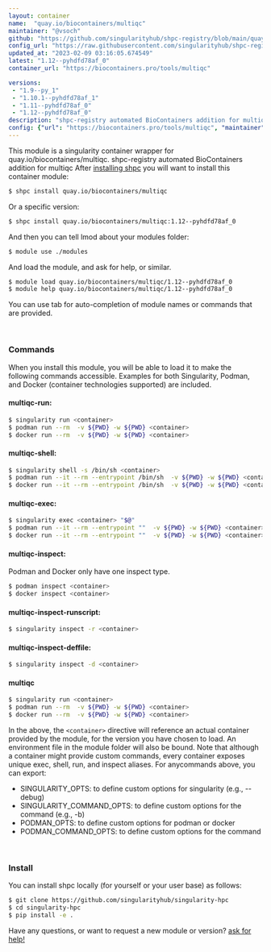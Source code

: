 ```yaml
---
layout: container
name:  "quay.io/biocontainers/multiqc"
maintainer: "@vsoch"
github: "https://github.com/singularityhub/shpc-registry/blob/main/quay.io/biocontainers/multiqc/container.yaml"
config_url: "https://raw.githubusercontent.com/singularityhub/shpc-registry/main/quay.io/biocontainers/multiqc/container.yaml"
updated_at: "2023-02-09 03:16:05.674549"
latest: "1.12--pyhdfd78af_0"
container_url: "https://biocontainers.pro/tools/multiqc"

versions:
 - "1.9--py_1"
 - "1.10.1--pyhdfd78af_1"
 - "1.11--pyhdfd78af_0"
 - "1.12--pyhdfd78af_0"
description: "shpc-registry automated BioContainers addition for multiqc"
config: {"url": "https://biocontainers.pro/tools/multiqc", "maintainer": "@vsoch", "description": "shpc-registry automated BioContainers addition for multiqc", "latest": {"1.12--pyhdfd78af_0": "sha256:82dae6463e1b19fafb6022401186300b66decf5ce319a725271700fe4e32e12a"}, "tags": {"1.9--py_1": "sha256:67cc651cb350b1ee2fc0929bd6bcd5189ec8c17f09566a3cd54cde7479e48a09", "1.10.1--pyhdfd78af_1": "sha256:c64ea8fcaf49dfc4b0594bc7349e6d1a662eb4484f5aac3252f4eea86cad164c", "1.11--pyhdfd78af_0": "sha256:88df23fac5b9eecda9943d922f81b68e30188eb4dd7cbfe9554e952ff5a3b0ee", "1.12--pyhdfd78af_0": "sha256:82dae6463e1b19fafb6022401186300b66decf5ce319a725271700fe4e32e12a"}, "docker": "quay.io/biocontainers/multiqc"}
---
```


This module is a singularity container wrapper for quay.io/biocontainers/multiqc.
shpc-registry automated BioContainers addition for multiqc
After [installing shpc](#install) you will want to install this container module:


```bash
$ shpc install quay.io/biocontainers/multiqc
```

Or a specific version:

```bash
$ shpc install quay.io/biocontainers/multiqc:1.12--pyhdfd78af_0
```

And then you can tell lmod about your modules folder:

```bash
$ module use ./modules
```

And load the module, and ask for help, or similar.

```bash
$ module load quay.io/biocontainers/multiqc/1.12--pyhdfd78af_0
$ module help quay.io/biocontainers/multiqc/1.12--pyhdfd78af_0
```

You can use tab for auto-completion of module names or commands that are provided.

<br>

### Commands

When you install this module, you will be able to load it to make the following commands accessible.
Examples for both Singularity, Podman, and Docker (container technologies supported) are included.

#### multiqc-run:

```bash
$ singularity run <container>
$ podman run --rm  -v ${PWD} -w ${PWD} <container>
$ docker run --rm  -v ${PWD} -w ${PWD} <container>
```

#### multiqc-shell:

```bash
$ singularity shell -s /bin/sh <container>
$ podman run --it --rm --entrypoint /bin/sh  -v ${PWD} -w ${PWD} <container>
$ docker run --it --rm --entrypoint /bin/sh  -v ${PWD} -w ${PWD} <container>
```

#### multiqc-exec:

```bash
$ singularity exec <container> "$@"
$ podman run --it --rm --entrypoint ""  -v ${PWD} -w ${PWD} <container> "$@"
$ docker run --it --rm --entrypoint ""  -v ${PWD} -w ${PWD} <container> "$@"
```

#### multiqc-inspect:

Podman and Docker only have one inspect type.

```bash
$ podman inspect <container>
$ docker inspect <container>
```

#### multiqc-inspect-runscript:

```bash
$ singularity inspect -r <container>
```

#### multiqc-inspect-deffile:

```bash
$ singularity inspect -d <container>
```



#### multiqc

```bash
$ singularity run <container>
$ podman run --rm  -v ${PWD} -w ${PWD} <container>
$ docker run --rm  -v ${PWD} -w ${PWD} <container>
```


In the above, the `<container>` directive will reference an actual container provided
by the module, for the version you have chosen to load. An environment file in the
module folder will also be bound. Note that although a container
might provide custom commands, every container exposes unique exec, shell, run, and
inspect aliases. For anycommands above, you can export:

 - SINGULARITY_OPTS: to define custom options for singularity (e.g., --debug)
 - SINGULARITY_COMMAND_OPTS: to define custom options for the command (e.g., -b)
 - PODMAN_OPTS: to define custom options for podman or docker
 - PODMAN_COMMAND_OPTS: to define custom options for the command

<br>

### Install

You can install shpc locally (for yourself or your user base) as follows:

```bash
$ git clone https://github.com/singularityhub/singularity-hpc
$ cd singularity-hpc
$ pip install -e .
```

Have any questions, or want to request a new module or version? [ask for help!](https://github.com/singularityhub/singularity-hpc/issues)